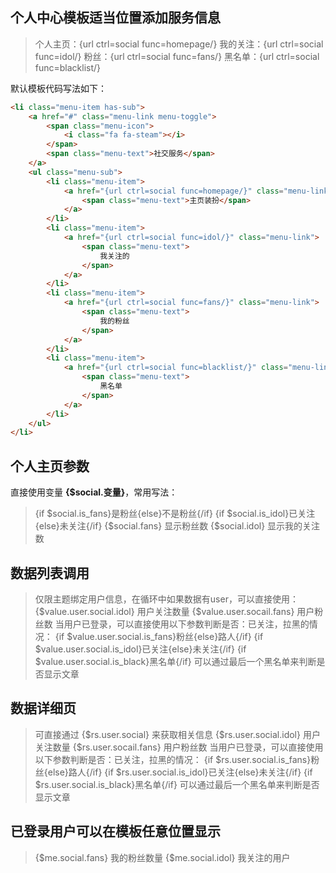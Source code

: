 ## 个人中心模板适当位置添加服务信息
>个人主页：{url ctrl=social func=homepage/}
我的关注：{url ctrl=social func=idol/}
粉丝：{url ctrl=social func=fans/}
黑名单：{url ctrl=social func=blacklist/}

默认模板代码写法如下：
```html
<li class="menu-item has-sub">
	<a href="#" class="menu-link menu-toggle">
		<span class="menu-icon">
			<i class="fa fa-steam"></i>
		</span>
		<span class="menu-text">社交服务</span>
	</a>
	<ul class="menu-sub">
		<li class="menu-item">
			<a href="{url ctrl=social func=homepage/}" class="menu-link">
				<span class="menu-text">主页装扮</span>
			</a>
		</li>
		<li class="menu-item">
			<a href="{url ctrl=social func=idol/}" class="menu-link">
				<span class="menu-text">
					我关注的
				</span>
			</a>
		</li>
		<li class="menu-item">
			<a href="{url ctrl=social func=fans/}" class="menu-link">
				<span class="menu-text">
					我的粉丝
				</span>
			</a>
		</li>
		<li class="menu-item">
			<a href="{url ctrl=social func=blacklist/}" class="menu-link">
				<span class="menu-text">
					黑名单
				</span>
			</a>
		</li>
	</ul>
</li>
```

## 个人主页参数
直接使用变量 **{$social.变量}**，常用写法：
> {if $social.is_fans}是粉丝{else}不是粉丝{/if}
{if $social.is_idol}已关注{else}未关注{/if}
{$social.fans} 显示粉丝数
{$social.idol} 显示我的关注数

## 数据列表调用
> 仅限主题绑定用户信息，在循环中如果数据有user，可以直接使用：
{$value.user.social.idol} 用户关注数量
{$value.user.socail.fans} 用户粉丝数
当用户已登录，可以直接使用以下参数判断是否：已关注，拉黑的情况：
{if $value.user.social.is_fans}粉丝{else}路人{/if}
{if $value.user.social.is_idol}已关注{else}未关注{/if}
{if $value.user.social.is_black}黑名单{/if}
可以通过最后一个黑名单来判断是否显示文章

## 数据详细页
> 可直接通过 {$rs.user.social} 来获取相关信息
{$rs.user.social.idol} 用户关注数量
{$rs.user.socail.fans} 用户粉丝数
当用户已登录，可以直接使用以下参数判断是否：已关注，拉黑的情况：
{if $rs.user.social.is_fans}粉丝{else}路人{/if}
{if $rs.user.social.is_idol}已关注{else}未关注{/if}
{if $rs.user.social.is_black}黑名单{/if}
可以通过最后一个黑名单来判断是否显示文章

## 已登录用户可以在模板任意位置显示
> {$me.social.fans} 我的粉丝数量
{$me.social.idol} 我关注的用户
